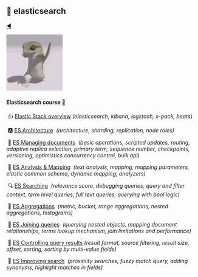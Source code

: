 ## :mag_right: elasticsearch

[:arrow_backward:](../databases_index)

![dancing-salamander](../../../src/img/elasticsearch/dancing-salamander.gif)

#### Elasticsearch course :arrow_down_small:

​	:thumbsup: [Elastic Stack overview](1_elastic_stack_overview)
​		*(elasticsearch, kibana, logstash, x-pack, beats*)

​	:a: [ES Architecture](2_es_architecture)
​		*(architecture, sharding, replication, node roles)*

​	:notebook: [ES Managing documents](3_es_managing_documents)
​		*(basic operations, scripted updates, routing, adaptive replica selection, primary term, sequence number, checkpoints, versioning, optimistics concurrency control, bulk api)*

​	:calendar: [ES Analysis & Mapping](4_es_analysis_mapping)
​		*(text analysis, mapping, mapping parameters, elastic common schema, dynamic mapping, analyzers)*

​	:mag: [ES Searching](5_es_searching)
​		*(relevance score, debugging queries, query and filter context, term level queries, full text queries, querying with bool logic)*

​	:ant: [ES Aggregations](6_es_aggregations)
​		*(metric, bucket, range aggregations, nested aggregations, histograms)*

​	:two_men_holding_hands: [ES Joining queries](7_es_joining_queries)
​		*(querying nested objects, mapping document relationships, terms lookup mechanism, join limitations and performance)*

​	:symbols: [ES Controlling query results](8_es_controlling_query_results)
​		*(result format, source filtering, result size, offset, sorting, sorting by multi-value fields)*

​	:restroom: [ES Improving search](9_es_improving_search)
​		*(proximity searches, fuzzy match query, adding synonyms, highlight matches in fields)*

